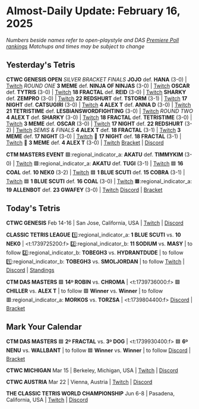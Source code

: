 # Almost-Daily Update: February 16, 2025
*Numbers beside names refer to open-playstyle and DAS [Premiere Poll rankings](https://docs.google.com/document/d/1ddYqLQp5AIR3b6RwN9SxUg1Qr8MOmR-SgrhLkjXcQxY/edit?tab=t.0)*
*Matchups and times may be subject to change*

## Yesterday's Tetris
**CTWC GENESIS OPEN**
*SILVER BRACKET FINALS*
    **JOJO** def. **HANA** (3-0)  |  [Twitch](https://www.twitch.tv/videos/2382011622?t=09h03m29s)
*ROUND ONE*
    **3 MEME** def. **NINJA OF NINJAS** (3-0)  |  [Twitch](https://www.twitch.tv/videos/2382011157?t=05h44m38s)
    **OSCAR** def. **TYTRIS** (3-0)  |  [Twitch](https://www.twitch.tv/videos/2382011157?t=05h44m38s)
    **18 FRACTAL** def. **REID** (3-0)  |  [Twitch](https://www.twitch.tv/videos/2382011157?t=06h25m41s)
    **SHARKY** def. **ZEMPRO** (3-0)  |  [Twitch](https://www.twitch.tv/videos/2382011157?t=06h25m41s)
    **22 REDSHURT** def. **TSTORM** (3-1)  |  [Twitch](https://www.twitch.tv/videos/2382011622?t=05h58m27s)
    **17 NIGHT** def. **CATSUGIRI** (3-0)  |  [Twitch](https://www.twitch.tv/videos/2382011622?t=05h58m27s)
    **4 ALEX T** def. **ANNA D** (3-0)  |  [Twitch](https://www.twitch.tv/videos/2382011622?t=06h43m49s)
    **21 TETRISTIME** def. **LESBIANSWORDFIGHTING** (3-0)  |  [Twitch](https://www.twitch.tv/videos/2382011622?t=06h43m49s)
*ROUND TWO*
    **4 ALEX T** def. **SHARKY** (3-0)  |  [Twitch](https://www.twitch.tv/videos/2382011157?t=07h15m25s)
    **18 FRACTAL** def. **TETRISTIME** (3-0)  |  [Twitch](https://www.twitch.tv/videos/2382011157?t=07h15m25s)
    **3 MEME** def. **OSCAR** (3-0)  |  [Twitch](https://www.twitch.tv/videos/2382011622?t=07h20m28s)
    **17 NIGHT** def. **22 REDSHURT** (3-2)  |  [Twitch](https://www.twitch.tv/videos/2382011622?t=07h20m28s)
*SEMIS & FINALS*
    **4 ALEX T** def. **18 FRACTAL** (3-1)  |  [Twitch](https://www.twitch.tv/videos/2382011157?t=08h09m52s)
    **3 MEME** def. **17 NIGHT** (3-0)  |  [Twitch](https://www.twitch.tv/videos/2382011157?t=09h07m03s)
    🥉 **17 NIGHT** def. **18 FRACTAL** (3-1)  |  [Twitch](https://www.twitch.tv/videos/2382011622?t=09h55m55s)
    🥇 **3 MEME** def. **4 ALEX T** (3-0)  |  [Twitch](https://www.twitch.tv/videos/2382011157?t=10h02m31s)
[Bracket](https://docs.google.com/spreadsheets/d/1AAsys0YLbXktkHaPn0YvKm4uqXeJ-G0cXaVvG3_5P0U/edit?gid=1608717548#gid=1608717548)  |  [Discord](https://tinyurl.com/ctwcdiscord)

**CTM MASTERS EVENT**
:green_square::regional_indicator_a:  **AKATU** def. **TIMMYKIM** (3-0)  |  [Twitch](https://www.twitch.tv/videos/2382035392?t=00h23m00s)
:green_square::regional_indicator_a:  **AKATU** def. **TUGI** (3-1)  |  [Twitch](https://www.twitch.tv/videos/2382035392?t=00h34m07s)
:blue_square:  **16 COAL** def. **10 NEK0** (3-2)  |  [Twitch](https://www.twitch.tv/videos/2382479908?t=00h28m51s)
:blue_square:  **1 BLUE SCUTI** def. **15 COBRA** (3-1)  |  [Twitch](https://www.twitch.tv/videos/2382479908?t=01h18m01s)
:blue_square:  **1 BLUE SCUTI** def. **16 COAL** (3-0)  |  [Twitch](https://www.twitch.tv/videos/2382479908?t=01h52m51s)
:orange_square::regional_indicator_a:  **19 ALLENBOT** def. **23 GWAFEY** (3-0)  |  [Twitch](https://www.twitch.tv/videos/2382736385?t=01h20m05s)
[Discord](https://go.ctm.gg/event/ctm-february-2025/masters-event/)  |  [Bracket](https://go.ctm.gg/event/ctm-february-2025/masters-event/)

## Today's Tetris
**CTWC GENESIS**
Feb 14-16  |  San Jose, California, USA  |  [Twitch](https://www.twitch.tv/classictetris)  |  [Discord](https://tinyurl.com/ctwcdiscord)

**CLASSIC TETRIS LEAGUE**
:one::regional_indicator_a:  **1 BLUE SCUTI** vs. **10 NEK0**  |  <t:1739725200:f>
:two::regional_indicator_b:  **11 SODIUM** vs. **MASY**  |  to follow
:two::regional_indicator_b:  **TOBEGH3** vs. **HYDRANTDUDE**  |  to follow
:one::regional_indicator_b:  **TOBEGH3** vs. **SMOLJORDAN**  |  to follow
[Twitch](https://twitch.tv/classictetrisleague)  |  [Discord](https://tinyurl.com/classictetrisleague)  |  [Standings](https://ctlscoreboard.herokuapp.com)

**CTM DAS MASTERS**
:green_square:  **14ᴰ ROBIN** vs. **CHROMA**  |  <t:1739736000:f>
:green_square:  **CHILLER** vs. **ALEX T**  |  to follow
:green_square:  **Winner** vs. **Winner**  |  to follow
:red_square::regional_indicator_a:  **MORKOS** vs. **TORZSA**  |  <t:1739804400:f>
[Discord](https://go.ctm.gg/discord)  |  [Bracket](https://go.ctm.gg/event/ctm-das-masters-february-2025/das-masters/)

## Mark Your Calendar
**CTM DAS MASTERS**
:blue_square:  **2ᴰ FRACTAL** vs. **3ᴰ DOG**  |  <t:1739930400:f>
:blue_square:  **6ᴰ NENU** vs. **WALLBANT**  |  to follow
:blue_square:  **Winner** vs. **Winner**  |  to follow
[Discord](https://go.ctm.gg/discord)  |  [Bracket](https://go.ctm.gg/event/ctm-das-masters-february-2025/das-masters/)

**CTWC MICHIGAN**
Mar 15  |  Berkeley, Michigan, USA  |  [Twitch](https://www.twitch.tv/classictetris)  |  [Discord](https://tinyurl.com/ctwcdiscord)

**CTWC AUSTRIA**
Mar 22  |  Vienna, Austria  |  [Twitch](https://www.twitch.tv/classictetris)  |  [Discord](https://tinyurl.com/ctwcdiscord)

**THE CLASSIC TETRIS WORLD CHAMPIONSHIP**
Jun 6-8  |  Pasadena, California, USA  |  [Twitch](https://www.twitch.tv/classictetris)  |  [Discord](https://tinyurl.com/ctwcdiscord)